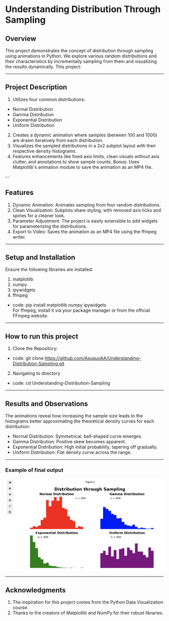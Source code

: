 # Understanding Distribution Through Sampling

## Overview

This project demonstrates the concept of distribution through sampling using animations in Python. We explore various random distributions and their characteristics by incrementally sampling from them and visualizing the results dynamically.
This project:

---

## Project Description

1. Utilizes four common distributions:
 - Normal Distribution
 - Gamma Distribution
 - Exponential Distribution
 - Uniform Distribution
2. Creates a dynamic animation where samples (between 100 and 1000) are drawn iteratively from each distribution.
3. Visualizes the sampled distributions in a 2x2 subplot layout with their respective density histograms.
4. Features enhancements like fixed axis limits, clean visuals without axis clutter, and annotations to show sample counts.
Bonus: Uses Matplotlib's animation module to save the animation as an MP4 file.

--

## Features
1. Dynamic Animation: Animates sampling from four random distributions.
2. Clean Visualization: Subplots share styling, with removed axis ticks and spines for a cleaner look.
3. Parameter Adjustment: The project is easily extensible to add widgets for parameterizing the distributions.
4. Export to Video: Saves the animation as an MP4 file using the ffmpeg writer.

---

## Setup and Installation

Ensure the following libraries are installed:
1. matplotlib
2. numpy
3. ipywidgets
4. ffmpeg
- code: pip install matplotlib numpy ipywidgets  
For ffmpeg, install it via your package manager or from the official FFmpeg website.

---

## How to run this project

1. Clone the Repository:
- code: git clone https://github.com/AsuquoAA/Understanding-Distribution-Sampling.git
 
2. Navigating to directory
- code: cd Understanding-Distribution-Sampling

---

## Results and Observations
The animations reveal how increasing the sample size leads to the histograms better approximating the theoretical density curves for each distribution:
  - Normal Distribution: Symmetrical, bell-shaped curve emerges.
  - Gamma Distribution: Positive skew becomes apparent.
  - Exponential Distribution: High initial probability, tapering off gradually.
  - Uniform Distribution: Flat density curve across the range.
---
### Example of final output
![Example_image](https://github.com/AsuquoAA/Understanding_Distribution_Through_Sampling/blob/main/Screenshot%202024-11-22%20at%2020.26.07.png)

---

## Acknowledgments
1. The inspiration for this project comes from the Python Data Visualization course.
2. Thanks to the creators of Matplotlib and NumPy for their robust libraries.
